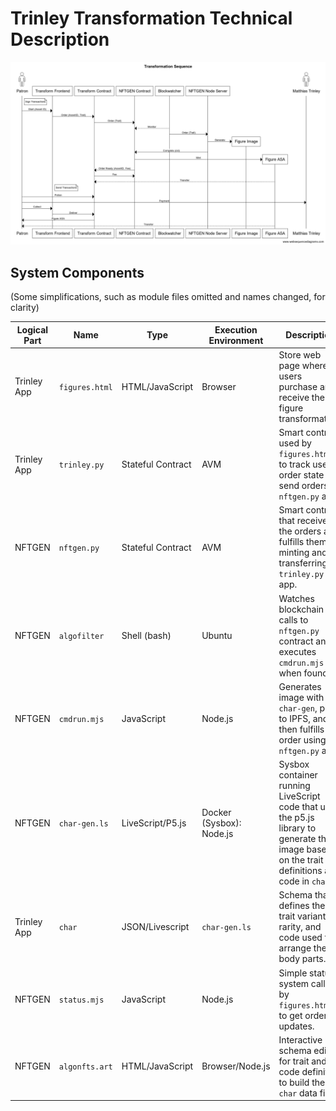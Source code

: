 # Trinley Transformation Technical Description

![Sequence](tr2.png)

## System Components

(Some simplifications, such as module files omitted and names changed, for clarity)

|Logical Part|Name|Type|Execution Environment| Description|
|----------|-------------|---------------|---------|-----------|
|Trinley App|`figures.html`   |HTML/JavaScript|Browser  |Store web page where users purchase and receive their figure transformation.|
|Trinley App |`trinley.py`  |Stateful Contract |AVM      |Smart contract used by `figures.html` to track user order state and send orders to `nftgen.py` app. |
|NFTGEN  |`nftgen.py`  |Stateful Contract | AVM |Smart contract that receives the orders and fulfills them by minting and transferring to `trinley.py` app. |
|NFTGEN | `algofilter` | Shell (bash)|Ubuntu|Watches blockchain for calls to `nftgen.py` contract and executes `cmdrun.mjs` when found.|
|NFTGEN | `cmdrun.mjs` | JavaScript|Node.js|Generates image with `char-gen`, pins to IPFS, and then fulfills the order using `nftgen.py` app.|
|NFTGEN | `char-gen.ls` | LiveScript/P5.js | Docker (Sysbox): Node.js | Sysbox container running LiveScript code that uses the p5.js library to generate the image based on the trait definitions and code in `char` |
|Trinley App| `char` | JSON/Livescript | `char-gen.ls` | Schema that defines the trait variants, rarity, and code used to arrange the body parts.|
|NFTGEN| `status.mjs` | JavaScript | Node.js | Simple status system called by `figures.html` to get order updates.|
|NFTGEN| `algonfts.art` | HTML/JavaScript | Browser/Node.js | Interactive schema editor for trait and code definition to build the `char` data file.|


